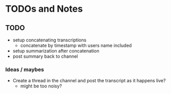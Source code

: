 # TODOs and Notes

## TODO
* setup concatenating transcriptions
    * concatenate by timestamp with users name included
* setup summarization after concatenation
* post summary back to channel

### Ideas / maybes
* Create a thread in the channel and post the transcript as it happens live?
    * might be too noisy?